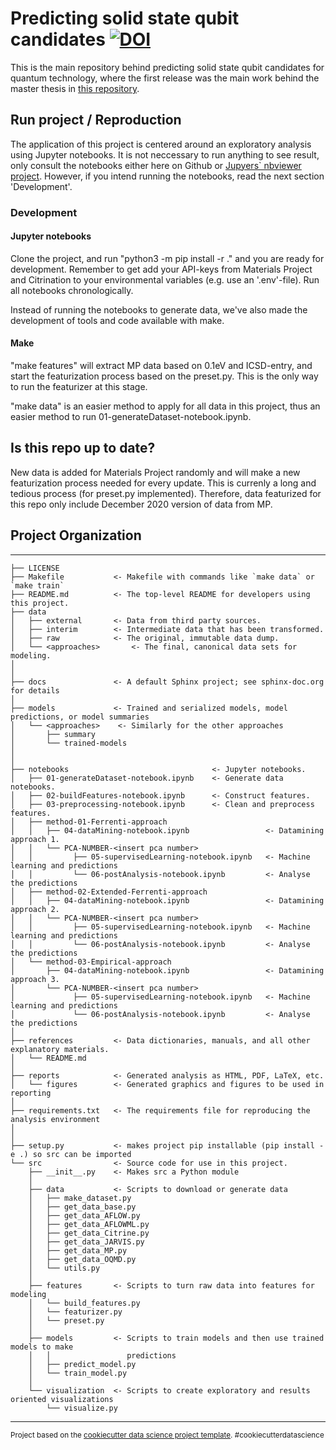 # Predicting solid state qubit candidates [![DOI](https://zenodo.org/badge/335907184.svg)](https://zenodo.org/badge/latestdoi/335907184)


This is the main repository behind predicting solid state qubit candidates for quantum technology, where the first release was the main work behind the master thesis in [this repository](https://github.com/ohebbi/master-thesis). 

## Run project / Reproduction

The application of this project is centered around an exploratory analysis using Jupyter notebooks. It is not neccessary to run anything to see result, only consult the notebooks either here on Github or [Jupyers` nbviewer project](https://nbviewer.jupyter.org/). However, if you intend running the notebooks, read the next section 'Development'. 

### Development

#### Jupyter notebooks

Clone the project, and run "python3 -m pip install -r ." and you are ready for development. Remember to get add your API-keys from Materials Project and Citrination to your environmental variables (e.g. use an '.env'-file). Run all notebooks chronologically.

Instead of running the notebooks to generate data, we've also made the development of tools and code available with make.

#### Make

"make features" will extract MP data based on 0.1eV and ICSD-entry, and start the featurization process based on the preset.py. This is the only way to run the featurizer at this stage.

"make data" is an easier method to apply for all data in this project, thus an easier method to run 01-generateDataset-notebook.ipynb.

## Is this repo up to date?
New data is added for Materials Project randomly and will make a new featurization process needed for every update. This is currenly a long and tedious process (for preset.py implemented). Therefore, data featurized for this repo only include December 2020 version of data from MP.


## Project Organization
------------

    ├── LICENSE
    ├── Makefile           <- Makefile with commands like `make data` or `make train`
    ├── README.md          <- The top-level README for developers using this project.
    ├── data
    │   ├── external       <- Data from third party sources.
    │   ├── interim        <- Intermediate data that has been transformed.
    │   ├── raw            <- The original, immutable data dump.
    │   └── <approaches>       <- The final, canonical data sets for modeling.
    │       
    │
    ├── docs               <- A default Sphinx project; see sphinx-doc.org for details
    │
    ├── models             <- Trained and serialized models, model predictions, or model summaries
    │   └── <approaches>    <- Similarly for the other approaches
    │       ├── summary
    │       └── trained-models
    │
    │
    ├── notebooks                                <- Jupyter notebooks.
    │   ├── 01-generateDataset-notebook.ipynb    <- Generate data notebooks.
    │   ├── 02-buildFeatures-notebook.ipynb      <- Construct features.
    │   ├── 03-preprocessing-notebook.ipynb      <- Clean and preprocess features.
    │   ├── method-01-Ferrenti-approach                    
    │   │   ├── 04-dataMining-notebook.ipynb                 <- Datamining approach 1.
    │   │   └── PCA-NUMBER-<insert pca number>
    │   │         ├── 05-supervisedLearning-notebook.ipynb   <- Machine learning and predictions
    │   │         └── 06-postAnalysis-notebook.ipynb         <- Analyse the predictions
    │   ├── method-02-Extended-Ferrenti-approach          
    │   │   ├── 04-dataMining-notebook.ipynb                 <- Datamining approach 2.
    │   │   └── PCA-NUMBER-<insert pca number>
    │   │         ├── 05-supervisedLearning-notebook.ipynb   <- Machine learning and predictions
    │   │         └── 06-postAnalysis-notebook.ipynb         <- Analyse the predictions
    │   └── method-03-Empirical-approach                  
    │       ├── 04-dataMining-notebook.ipynb                 <- Datamining approach 3.
    │       └── PCA-NUMBER-<insert pca number>
    │             ├── 05-supervisedLearning-notebook.ipynb   <- Machine learning and predictions
    │             └── 06-postAnalysis-notebook.ipynb         <- Analyse the predictions
    │
    ├── references         <- Data dictionaries, manuals, and all other explanatory materials.
    │   └── README.md       
    │
    ├── reports            <- Generated analysis as HTML, PDF, LaTeX, etc.
    │   └── figures        <- Generated graphics and figures to be used in reporting
    │
    ├── requirements.txt   <- The requirements file for reproducing the analysis environment
    │                         
    │
    ├── setup.py           <- makes project pip installable (pip install -e .) so src can be imported
    └── src                <- Source code for use in this project.
        ├── __init__.py    <- Makes src a Python module
        │
        ├── data           <- Scripts to download or generate data
        │   ├── make_dataset.py
        │   ├── get_data_base.py
        │   ├── get_data_AFLOW.py
        │   ├── get_data_AFLOWML.py
        │   ├── get_data_Citrine.py
        │   ├── get_data_JARVIS.py
        │   ├── get_data_MP.py
        │   ├── get_data_OQMD.py
        │   └── utils.py
        │
        ├── features       <- Scripts to turn raw data into features for modeling
        │   └── build_features.py
        │   └── featurizer.py
        │   └── preset.py
        │
        ├── models         <- Scripts to train models and then use trained models to make
        │   │                 predictions
        │   ├── predict_model.py
        │   └── train_model.py
        │
        └── visualization  <- Scripts to create exploratory and results oriented visualizations
            └── visualize.py
     

--------

<p><small>Project based on the <a target="_blank" href="https://drivendata.github.io/cookiecutter-data-science/">cookiecutter data science project template</a>. #cookiecutterdatascience</small></p>
